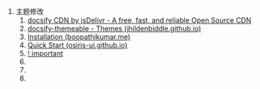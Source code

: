 1. 主题修改
	1. [docsify CDN by jsDelivr - A free, fast, and reliable Open Source CDN](https://cdn.jsdelivr.net/npm/docsify@4/lib/themes/)
	2. [docsify-themeable - Themes (jhildenbiddle.github.io)](https://jhildenbiddle.github.io/docsify-themeable/#/themes)
	3. [Installation (boopathikumar.me)](https://docsify-darklight-theme.boopathikumar.me/#/installation?id=by-adding-to-existing-project)
	4. [Quick Start (osiris-ui.github.io)](https://osiris-ui.github.io/osiris/#/quick-start)
	5. [! important](https://jhildenbiddle.github.io/docsify-themeable/#/customization?id=sidebar)
	6. [](https://clotliu.com/archives/docsify-advanced#23.-%E6%94%AF%E6%8C%81-latex-%E8%AF%AD%E8%A8%80%E6%8F%92%E4%BB%B6)
	7. [](https://www.cnblogs.com/xhemj/p/How-to-Use-Docsify.html)
	8. 
[](https://clotliu.com/archives/docsify-advanced#1.-%E7%BD%91%E7%AB%99%E5%9B%BE%E6%A0%87)
[](https://xhhdd.cc/index.php/archives/80/)